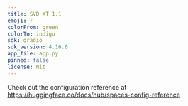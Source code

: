 ```yaml
---
title: SVD XT 1.1
emoji: ⚡
colorFrom: green
colorTo: indigo
sdk: gradio
sdk_version: 4.16.0
app_file: app.py
pinned: false
license: mit
---
```


Check out the configuration reference at https://huggingface.co/docs/hub/spaces-config-reference